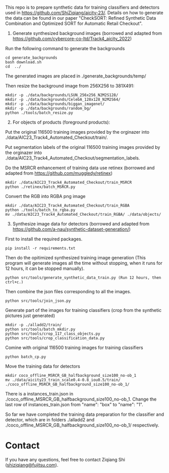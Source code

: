 This repo is to prepare synthetic data for training classifiers and detectors used in https://github.com/ShiZiqiang/aicity-23/. Details on how to generate the data can be found in our paper "CheckSORT: Refined Synthetic Data Combination and Optimized SORT for Automatic Retail Checkout".

1. Generate synthesized background images (borrowed and adapted from https://github.com/cybercore-co-ltd/Track4_aicity_2022)

Run the following command to generate the backgrounds
```
cd generate_backgrounds
bash download.sh
cd  ../
```
The generated images are placed in ./generate_backgrounds/temp/

Then resize the background image from 256X256 to 381X491:
```
mkdir -p ./data/backgrounds/LSUN_256x256_N2M2S128/
mkdir -p ./data/backgrounds/CelebA_128x128_N2M2S64/
mkdir -p ./data/backgrounds/biggan_imagenet/
mkdir -p ./data/backgrounds/random_bg/
python ./tools/batch_resize.py
```

2. For objects of products (foreground products):

Put the original 116500 training images provided by the orginazer into ./data/AIC23_Track4_Automated_Checkout/train/.

Put segmentation labels of the original 116500  training images provided by the orginazer into
./data/AIC23_Track4_Automated_Checkout/segmentation_labels.

Do the MSRCR enhancement of training data 
use retinex (borrowed and adapted from https://github.com/muggledy/retinex)
```
mkdir ./data/AIC23_Track4_Automated_Checkout/train_MSRCR
python ./retinex/batch_MSRCR.py
```

Convert the RGB into RGBA png image
```
mkdir ./data/AIC23_Track4_Automated_Checkout/train_RGBA
python ./tools/batch_to_rgba.py
mv ./data/AIC23_Track4_Automated_Checkout/train_RGBA/ ./data/objects/
```

3. Synthesize image data for detectors (borrowed and adapted from https://github.com/a-nau/synthetic-dataset-generation/)

First to install the required packages.
```
pip install -r requirements.txt
```

Then do the opitimized synthesized training image generation (This program will generate images all the time without stopping, when it runs for 12 hours, it can be stopped manually).
```
python src/tools/generate_synthetic_data_train.py (Run 12 hours, then ctrl+c.)
```

Then combine the json files corresponding to all the images.
```
python src/tools/join_json.py
```

Generate part of the images for training classifiers (crop from the synthetic pictures just generated)
```
mkdir -p ./alladd2/train/
python src/tools/batch_mkdir.py
python src/tools/crop_117_class_objects.py
python src/tools/crop_classification_data.py
```

Comine with original 116500 training images for training classifiers
```
python batch_cp.py
```

Move the training data for detectors
```
mkdir coco_offline_MSRCR_GB_halfbackground_size100_no-ob_1
mv ./data/aicity23_train_scale0.4-0.8_iou0.5/train/ ./coco_offline_MSRCR_GB_halfbackground_size100_no-ob_1/
```
There is a instances_train.json in ./coco_offline_MSRCR_GB_halfbackground_size100_no-ob_1.
Change the last row of instances_train.json from "name": "box" to "name": "1".

So far we have completed the training data preparation for the classifier and detector, which are in folders ./alladd2 and ./coco_offline_MSRCR_GB_halfbackground_size100_no-ob_1/ respectively.


# Contact

If you have any questions, feel free to contact Ziqiang Shi (shiziqiang@fujitsu.com).
